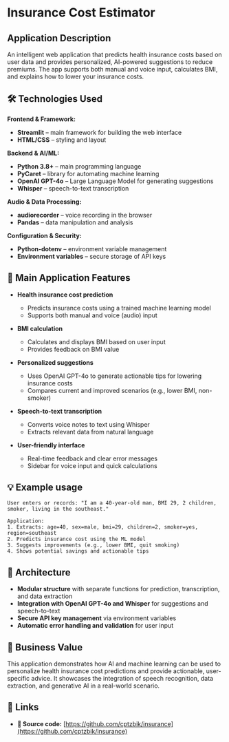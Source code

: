 
# Insurance Cost Estimator

## Application Description
An intelligent web application that predicts health insurance costs based on user data and provides personalized, AI-powered suggestions to reduce premiums. The app supports both manual and voice input, calculates BMI, and explains how to lower your insurance costs.

## 🛠️ Technologies Used

**Frontend & Framework:**
- **Streamlit** – main framework for building the web interface
- **HTML/CSS** – styling and layout

**Backend & AI/ML:**
- **Python 3.8+** – main programming language
- **PyCaret** – library for automating machine learning
- **OpenAI GPT-4o** – Large Language Model for generating suggestions
- **Whisper** – speech-to-text transcription

**Audio & Data Processing:**
- **audiorecorder** – voice recording in the browser
- **Pandas** – data manipulation and analysis

**Configuration & Security:**
- **Python-dotenv** – environment variable management
- **Environment variables** – secure storage of API keys

## 🚀 Main Application Features

- **Health insurance cost prediction**
	- Predicts insurance costs using a trained machine learning model
	- Supports both manual and voice (audio) input

- **BMI calculation**
	- Calculates and displays BMI based on user input
	- Provides feedback on BMI value

- **Personalized suggestions**
	- Uses OpenAI GPT-4o to generate actionable tips for lowering insurance costs
	- Compares current and improved scenarios (e.g., lower BMI, non-smoker)

- **Speech-to-text transcription**
	- Converts voice notes to text using Whisper
	- Extracts relevant data from natural language

- **User-friendly interface**
	- Real-time feedback and clear error messages
	- Sidebar for voice input and quick calculations

## 💡 Example usage
```
User enters or records: "I am a 40-year-old man, BMI 29, 2 children, smoker, living in the southeast."

Application:
1. Extracts: age=40, sex=male, bmi=29, children=2, smoker=yes, region=southeast
2. Predicts insurance cost using the ML model
3. Suggests improvements (e.g., lower BMI, quit smoking)
4. Shows potential savings and actionable tips
```

## 🔧 Architecture
- **Modular structure** with separate functions for prediction, transcription, and data extraction
- **Integration with OpenAI GPT-4o and Whisper** for suggestions and speech-to-text
- **Secure API key management** via environment variables
- **Automatic error handling and validation** for user input

## 🎯 Business Value
This application demonstrates how AI and machine learning can be used to personalize health insurance cost predictions and provide actionable, user-specific advice. It showcases the integration of speech recognition, data extraction, and generative AI in a real-world scenario.

## 🔗 Links
- **🐙 Source code:** [https://github.com/cptzbik/insurance](https://github.com/cptzbik/insurance)
